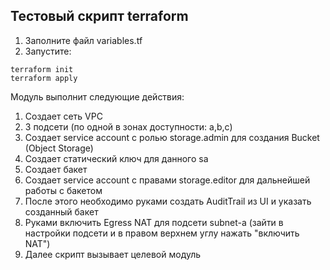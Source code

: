 ## Тестовый скрипт terraform 


1) Заполните файл variables.tf
2) Запустите:

```
terraform init
terraform apply
```

Модуль выполнит следующие действия:
1) Создает сеть VPC
2) 3 подсети (по одной в зонах доступности: a,b,c)
3) Создает service account с ролью storage.admin для создания Bucket (Object Storage)
4) Создает статический ключ для данного sa
5) Создает бакет
6) Создает service account с правами storage.editor для дальнейшей работы с бакетом
7) После этого необходимо руками создать AuditTrail из UI и указать созданный бакет
8) Руками включить Egress NAT для подсети subnet-a (зайти в настройки подсети и в правом верхнем углу нажать "включить NAT")
9) Далее скрипт вызывает целевой модуль



